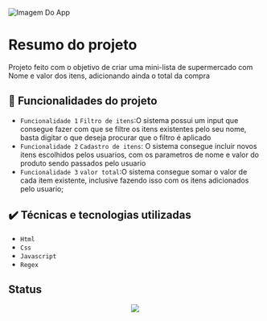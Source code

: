 ![Imagem Do App](https://imgur.com/a/kuPLjhj)
# Resumo do projeto
Projeto feito com o objetivo de criar uma mini-lista de supermercado com Nome e valor dos itens, adicionando ainda o total da compra

## 🔨 Funcionalidades do projeto

- `Funcionalidade 1` `Filtro de itens`:O sistema possui um input que consegue fazer com que se filtre os itens existentes pelo seu nome, basta digitar o que deseja procurar que o filtro é aplicado 
- `Funcionalidade 2` `Cadastro de itens`: O sistema consegue incluir novos itens escolhidos pelos usuarios, com os parametros de nome e valor do produto sendo passados pelo usuario
- `Funcionalidade 3` `valor total`:O sistema consegue somar o valor de cada item existente, inclusive fazendo isso com os itens adicionados pelo usuario; 
## ✔️ Técnicas e tecnologias utilizadas

- ``Html``
- ``Css``
- ``Javascript``
- ``Regex``

## Status 
<p align="center">
<img src="http://img.shields.io/static/v1?label=STATUS&message=EM%FINALIZADO&color=GREEN&style=for-the-badge"/>
</p>
